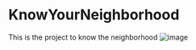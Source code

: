 # KnowYourNeighborhood
This is the project to know the neighborhood
![image](https://user-images.githubusercontent.com/58412924/141467419-582deb44-8fa3-4484-9bf6-57b128c82c55.png)
